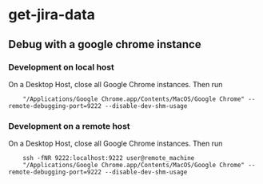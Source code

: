 # get-jira-data

## Debug with a google chrome instance

### Development on local host

On a Desktop Host, close all Google Chrome instances. Then run

        "/Applications/Google Chrome.app/Contents/MacOS/Google Chrome" --remote-debugging-port=9222 --disable-dev-shm-usage


### Development on a remote host

On a Desktop Host, close all Google Chrome instances. Then run

        ssh -fNR 9222:localhost:9222 user@remote_machine
        "/Applications/Google Chrome.app/Contents/MacOS/Google Chrome" --remote-debugging-port=9222 --disable-dev-shm-usage
